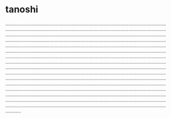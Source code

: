 # tanoshi
............................................................................................................................................................................................................................................................................................................................................................................................................................................................................................................................................................................................................................................................................................................................................................................................................................................................................................................................................................................................................................................................................................................................................................................................................................................................................................................................................................................................................................................................................................................................................................................................................................................................................................................................................................................................................................................................................................................................................................................................................................................................................